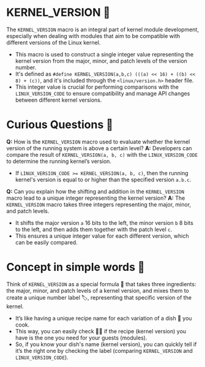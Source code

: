 # KERNEL_VERSION 📘
The `KERNEL_VERSION` macro is an integral part of kernel module development, especially when dealing with modules that aim to be compatible with different versions of the Linux kernel.
-  This macro is used to construct a single integer value representing the kernel version from the major, minor, and patch levels of the version number. 
- It's defined as `#define KERNEL_VERSION(a,b,c) (((a) << 16) + ((b) << 8) + (c))`, and it's included through the `<linux/version.h>` header file.
-  This integer value is crucial for performing comparisons with the `LINUX_VERSION_CODE` to ensure compatibility and manage API changes between different kernel versions.

# Curious Questions 🤔
**Q:** How is the `KERNEL_VERSION` macro used to evaluate whether the kernel version of the running system is above a certain level?
**A:** Developers can compare the result of `KERNEL_VERSION(a, b, c)` with the `LINUX_VERSION_CODE` to determine the running kernel’s version.
-  If `LINUX_VERSION_CODE >= KERNEL_VERSION(a, b, c)`, then the running kernel's version is equal to or higher than the specified version `a.b.c`.

**Q:** Can you explain how the shifting and addition in the `KERNEL_VERSION` macro lead to a unique integer representing the kernel version?
**A:** The `KERNEL_VERSION` macro takes three integers representing the major, minor, and patch levels. 
- It shifts the major version `a` 16 bits to the left, the minor version `b` 8 bits to the left, and then adds them together with the patch level `c`.
-  This ensures a unique integer value for each different version, which can be easily compared.

# Concept in simple words 🌟
Think of `KERNEL_VERSION` as a special formula 🧪 that takes three ingredients: the major, minor, and patch levels of a kernel version, and mixes them to create a unique number label 🏷️, representing that specific version of the kernel. 

- It’s like having a unique recipe name for each variation of a dish 🍲 you cook. 
- This way, you can easily check 🕵️‍♂️ if the recipe (kernel version) you have is the one you need for your guests (modules).
- So, if you know your dish's name (kernel version), you can quickly tell if it’s the right one by checking the label (comparing `KERNEL_VERSION` and `LINUX_VERSION_CODE`).
